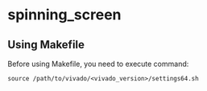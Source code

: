 # spinning_screen

## Using Makefile

Before using Makefile, you need to execute command:
```
source /path/to/vivado/<vivado_version>/settings64.sh
```
